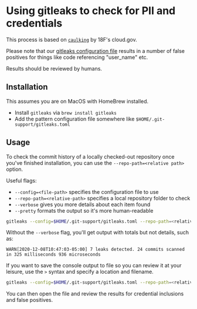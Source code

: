 # Using gitleaks to check for PII and credentials #

This process is based on [`caulking`](https://github.com/cloud-gov/caulking)
by 18F's cloud.gov.

Please note that our [gitleaks configuration file](gitleaks.toml) results in a
number of false positives for things like code referencing "user_name" etc.

Results should be reviewed by humans.

## Installation ##

This assumes you are on MacOS with HomeBrew installed.

- Install `gitleaks` via `brew install gitleaks`
- Add the pattern configuration file somewhere like `$HOME/.git-support/gitleaks.toml`

## Usage ##

To check the commit history of a locally checked-out repository once you've
finished installation, you can use the `--repo-path=<relative path>` option.

Useful flags:

- `--config=<file-path>` specifies the configuration file to use
- `--repo-path=<relative-path>` specifies a local repository folder to check
- `--verbose` gives you more details about each item found
- `--pretty` formats the output so it's more human-readable

```sh
gitleaks --config=$HOME/.git-support/gitleaks.toml --repo-path=<relative-repo-path> --verbose --pretty
```

Without the `--verbose` flag, you'll get output with totals but not details,
such as:

```console
WARN[2020-12-08T10:47:03-05:00] 7 leaks detected. 24 commits scanned in 325 milliseconds 936 microseconds
```

If you want to save the console output to file so you can review it at your
leisure, use the `>` syntax and specify a location and filename.

```sh
gitleaks --config=$HOME/.git-support/gitleaks.toml --repo-path=<relative-repo-path> --verbose --pretty > ~/gitleaks.txt
```

You can then open the file and review the results for credential inclusions
and false positives.
